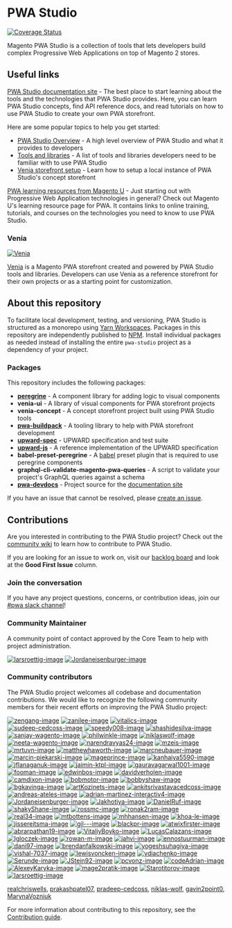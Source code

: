 # PWA Studio

[![Coverage Status](https://coveralls.io/repos/github/magento/pwa-studio/badge.svg)](https://coveralls.io/github/magento/pwa-studio)

Magento PWA Studio is a collection of tools that lets developers build complex Progressive Web Applications on top of Magento 2 stores.

## Useful links

[PWA Studio documentation site][documentation site] -
The best place to start learning about the tools and the technologies that PWA Studio provides.
Here, you can learn PWA Studio concepts, find API reference docs, and read tutorials on how to use PWA Studio to create your own PWA storefront.

Here are some popular topics to help you get started:

- [PWA Studio Overview][] - A high level overview of PWA Studio and what it provides to developers
- [Tools and libraries][] - A list of tools and libraries developers need to be familiar with to use PWA Studio
- [Venia storefront setup][] - Learn how to setup a local instance of PWA Studio's concept storefront

[PWA learning resources from Magento U][magento u] -
Just starting out with Progressive Web Application technologies in general?
Check out Magento U's learning resource page for PWA.
It contains links to online training, tutorials, and courses on the technologies you need to know to use PWA Studio.

### Venia

[![Venia](https://raw.githubusercontent.com/wiki/magento/pwa-studio/images/venia.png)][venia]

[Venia][] is a Magento PWA storefront created and powered by PWA Studio tools and libraries.
Developers can use Venia as a reference storefront for their own projects or as a starting point for customization.

## About this repository

To facilitate local development, testing, and versioning, PWA Studio is structured as a monorepo using [Yarn Workspaces][].
Packages in this repository are independently published to [NPM][].
Install individual packages as needed instead of installing the entire `pwa-studio` project as a dependency of your project.

### Packages

This repository includes the following packages:

- [**peregrine**](https://magento.github.io/pwa-studio/peregrine/) - A component library for adding logic to visual components
- **venia-ui** - A library of visual components for PWA storefront projects
- **venia-concept** - A concept storefront project built using PWA Studio tools
- [**pwa-buildpack**](https://magento.github.io/pwa-studio/pwa-buildpack/) - A tooling library to help with PWA storefront development
- [**upward-spec**](https://magento.github.io/pwa-studio/technologies/upward/) - UPWARD specification and test suite
- [**upward-js**](https://magento.github.io/pwa-studio/technologies/upward/reference-implementation/) - A reference implementation of the UPWARD specification
- **babel-preset-peregrine** - A [babel][] preset plugin that is required to use peregrine components
- **graphql-cli-validate-magento-pwa-queries** - A script to validate your project's GraphQL queries against a schema
- [**pwa-devdocs**](pwa-devdocs) - Project source for the [documentation site][]

If you have an issue that cannot be resolved, please [create an issue][].

## Contributions

Are you interested in contributing to the PWA Studio project?
Check out the [community wiki][] to learn how to contribute to PWA Studio.

If you are looking for an issue to work on, visit our [backlog board][] and look at the **Good First Issue** column.

### Join the conversation

If you have any project questions, concerns, or contribution ideas, join our [#pwa slack channel][]!

### Community Maintainer
A community point of contact approved by the Core Team to help with project administration.

[![larsroettig-image]][larsroettig]
[![Jordaneisenburger-image]][Jordaneisenburger]

### Community contributors

The PWA Studio project welcomes all codebase and documentation contributions.
We would like to recognize the following community members for their recent efforts on improving the PWA Studio project:

[![zengang-image]][zengang]
[![zanilee-image]][zanilee]
[![vitalics-image]][vitalics]
[![sudeep-cedcoss-image]][sudeep-cedcoss]
[![speedy008-image]][speedy008]
[![shashidesilva-image]][shashidesilva]
[![sanjay-wagento-image]][sanjay-wagento]
[![philwinkle-image]][philwinkle]
[![niklaswolf-image]][niklaswolf]
[![neeta-wagento-image]][neeta-wagento]
[![narendravyas24-image]][narendravyas24]
[![mzeis-image]][mzeis]
[![mrtuvn-image]][mrtuvn]
[![matthewhaworth-image]][matthewhaworth]
[![marcneubauer-image]][marcneubauer]
[![marcin-piekarski-image]][marcin-piekarski]
[![mageprince-image]][mageprince]
[![kanhaiya5590-image]][kanhaiya5590]
[![jflanaganuk-image]][jflanaganuk]
[![jaimin-ktpl-image]][jaimin-ktpl]
[![gauravagarwal1001-image]][gauravagarwal1001]
[![fooman-image]][fooman]
[![edwinbos-image]][edwinbos]
[![davidverholen-image]][davidverholen]
[![camdixon-image]][camdixon]
[![bobmotor-image]][bobmotor]
[![bobbyshaw-image]][bobbyshaw]
[![bgkavinga-image]][bgkavinga]
[![artKozinets-image]][artKozinets]
[![ankitsrivastavacedcoss-image]][ankitsrivastavacedcoss]
[![andreas-ateles-image]][andreas-ateles]
[![adrian-martinez-interactiv4-image]][adrian-martinez-interactiv4]
[![Jordaneisenburger-image]][Jordaneisenburger]
[![Jakhotiya-image]][Jakhotiya]
[![DanielRuf-image]][DanielRuf]
[![shakyShane-image]][shakyShane]
[![rossmc-image]][rossmc]
[![ronak2ram-image]][ronak2ram]
[![real34-image]][real34]
[![mtbottens-image]][mtbottens]
[![mhhansen-image]][mhhansen]
[![khoa-le-image]][khoa-le]
[![jissereitsma-image]][jissereitsma]
[![gil---image]][gil--]
[![blackpr-image]][blackpr]
[![atwixfirster-image]][atwixfirster]
[![abrarpathan19-image]][abrarpathan19]
[![VitaliyBoyko-image]][VitaliyBoyko]
[![LucasCalazans-image]][LucasCalazans]
[![Igloczek-image]][Igloczek]
[![rowan-m-image]][rowan-m]
[![jahvi-image]][jahvi]
[![ennostuurman-image]][ennostuurman]
[![dani97-image]][dani97]
[![brendanfalkowski-image]][brendanfalkowski]
[![yogeshsuhagiya-image]][yogeshsuhagiya]
[![vishal-7037-image]][vishal-7037]
[![lewisvoncken-image]][lewisvoncken]
[![vdiachenko-image]][vdiachenko]
[![Serunde-image]][Serunde]
[![JStein92-image]][JStein92]
[![pcvonz-image]][pcvonz]
[![codeAdrian-image]][codeAdrian]
[![AlexeyKaryka-image]][AlexeyKaryka]
[![mage2pratik-image]][mage2pratik]
[![Starotitorov-image]][Starotitorov]
[![larsroettig-image]][larsroettig]

[realchriswells][],
[prakashpatel07][],
[pradeep-cedcoss][],
[niklas-wolf][],
[gavin2point0][],
[MarynaVozniuk][]

For more information about contributing to this repository, see the [Contribution guide][].

[Contribution guide]: .github/CONTRIBUTING.md
[Coverage Status]: https://coveralls.io/repos/github/magento/pwa-studio/badge.svg?branch=master
[create an issue]: https://github.com/magento/pwa-studio/issues/new
[documentation site]: https://pwastudio.io
[Git hook]: https://git-scm.com/book/en/v2/Customizing-Git-Git-Hooks
[NPM]: https://www.npmjs.com/org/magento
[selective dependency resolutions]: https://yarnpkg.com/lang/en/docs/selective-version-resolutions/
[Troubleshooting]: https://pwastudio.io/pwa-buildpack/troubleshooting/
[Venia storefront setup]: https://pwastudio.io/venia-pwa-concept/setup/
[workspace commands]: https://yarnpkg.com/en/docs/cli/workspace
[Yarn Workspaces]: https://yarnpkg.com/en/docs/workspaces/
[magento u]: https://u.magento.com/pwa-learning-resources
[community wiki]: https://github.com/magento/pwa-studio/wiki
[pwa studio overview]: https://magento.github.io/pwa-studio/technologies/overview/
[tools and libraries]: https://magento.github.io/pwa-studio/technologies/tools-libraries/
[venia storefront setup]: https://magento.github.io/pwa-studio/venia-pwa-concept/setup/
[project coding standards and conventions]: https://github.com/magento/pwa-studio/wiki/Project-coding-standards-and-conventions
[backlog board]: https://github.com/magento/pwa-studio/projects/1
[#pwa slack channel]: https://magentocommeng.slack.com/messages/C71HNKYS2
[babel]: https://babeljs.io/
[venia]: https://venia.magento.com/

[zengang]: https://github.com/zengang
[zengang-image]: https://avatars2.githubusercontent.com/u/10513114?v=4&s=60&s=60
[zanilee]: https://github.com/zanilee
[zanilee-image]: https://avatars1.githubusercontent.com/u/11754689?v=4&s=60
[vitalics]: https://github.com/vitalics
[vitalics-image]: https://avatars2.githubusercontent.com/u/8816260?v=4&s=60
[sudeep-cedcoss]: https://github.com/sudeep-cedcoss
[sudeep-cedcoss-image]: https://avatars1.githubusercontent.com/u/30074883?v=4&s=60
[speedy008]: https://github.com/speedy008
[speedy008-image]: https://avatars2.githubusercontent.com/u/33230237?v=4&s=60
[shashidesilva]: https://github.com/shashidesilva
[shashidesilva-image]: https://avatars3.githubusercontent.com/u/11751746?v=4&s=60
[sanjay-wagento]: https://github.com/sanjay-wagento
[sanjay-wagento-image]: https://avatars0.githubusercontent.com/u/8655914?v=4&s=60
[realchriswells]: https://github.com/realchriswells
[realchriswells-image]: https://avatars1.githubusercontent.com/u/969168?v=4&s=60
[raith-hamzah]: https://github.com/raith-hamzah
[raith-hamzah-image]: https://avatars1.githubusercontent.com/u/29580763?v=4&s=60
[prakashpatel07]: https://github.com/prakashpatel07
[prakashpatel07-image]: https://avatars0.githubusercontent.com/u/41999066?v=4&s=60
[pradeep-cedcoss]: https://github.com/pradeep-cedcoss
[pradeep-cedcoss-image]: https://avatars0.githubusercontent.com/u/41564476?v=4&s=60
[philwinkle]: https://github.com/philwinkle
[philwinkle-image]: https://avatars0.githubusercontent.com/u/589550?v=4&s=60
[niklaswolf]: https://github.com/niklaswolf
[niklaswolf-image]: https://avatars3.githubusercontent.com/u/16021919?v=4&s=60
[niklas-wolf]: https://github.com/niklas-wolf
[niklas-wolf-image]: https://avatars3.githubusercontent.com/u/33296571?v=4&s=60
[neeta-wagento]: https://github.com/neeta-wagento
[neeta-wagento-image]: https://avatars3.githubusercontent.com/u/33098216?v=4&s=60
[narendravyas24]: https://github.com/narendravyas24
[narendravyas24-image]: https://avatars2.githubusercontent.com/u/47310514?v=4&s=60
[mzeis]: https://github.com/mzeis
[mzeis-image]: https://avatars2.githubusercontent.com/u/371060?v=4&s=60
[mrtuvn]: https://github.com/mrtuvn
[mrtuvn-image]: https://avatars3.githubusercontent.com/u/1908873?v=4&s=60
[matthewhaworth]: https://github.com/matthewhaworth
[matthewhaworth-image]: https://avatars3.githubusercontent.com/u/920191?v=4&s=60
[marcneubauer]: https://github.com/marcneubauer
[marcneubauer-image]: https://avatars2.githubusercontent.com/u/1320314?v=4&s=60
[marcin-piekarski]: https://github.com/marcin-piekarski
[marcin-piekarski-image]: https://avatars2.githubusercontent.com/u/5068736?v=4&s=60
[mageprince]: https://github.com/mageprince
[mageprince-image]: https://avatars3.githubusercontent.com/u/24751863?v=4&s=60
[kanhaiya5590]: https://github.com/kanhaiya5590
[kanhaiya5590-image]: https://avatars3.githubusercontent.com/u/9975788?v=4&s=60
[jflanaganuk]: https://github.com/jflanaganuk
[jflanaganuk-image]: https://avatars3.githubusercontent.com/u/23509159?v=4&s=60
[jaimin-ktpl]: https://github.com/jaimin-ktpl
[jaimin-ktpl-image]: https://avatars3.githubusercontent.com/u/41998759?v=4&s=60
[gavin2point0]: https://github.com/gavin2point0
[gavin2point0-image]: https://avatars0.githubusercontent.com/u/12770320?v=4&s=60
[gauravagarwal1001]: https://github.com/gauravagarwal1001
[gauravagarwal1001-image]: https://avatars1.githubusercontent.com/u/37572719?v=4&s=60
[fooman]: https://github.com/fooman
[fooman-image]: https://avatars0.githubusercontent.com/u/455508?v=4&s=60
[edwinbos]: https://github.com/edwinbos
[edwinbos-image]: https://avatars3.githubusercontent.com/u/1267356?v=4&s=60
[davidverholen]: https://github.com/davidverholen
[davidverholen-image]: https://avatars0.githubusercontent.com/u/2813693?v=4&s=60
[camdixon]: https://github.com/camdixon
[camdixon-image]: https://avatars1.githubusercontent.com/u/4430359?v=4&s=60
[bobmotor]: https://github.com/bobmotor
[bobmotor-image]: https://avatars1.githubusercontent.com/u/9715167?v=4&s=60
[bobbyshaw]: https://github.com/bobbyshaw
[bobbyshaw-image]: https://avatars1.githubusercontent.com/u/553566?v=4&s=60
[bgkavinga]: https://github.com/bgkavinga
[bgkavinga-image]: https://avatars3.githubusercontent.com/u/3830093?v=4&s=60
[artKozinets]: https://github.com/artKozinets
[artKozinets-image]: https://avatars1.githubusercontent.com/u/22525219?v=4&s=60
[ankitsrivastavacedcoss]: https://github.com/ankitsrivastavacedcoss
[ankitsrivastavacedcoss-image]: https://avatars2.githubusercontent.com/u/31412411?v=4&s=60
[andreas-ateles]: https://github.com/andreas-ateles
[andreas-ateles-image]: https://avatars2.githubusercontent.com/u/19323772?v=4&s=60
[adrian-martinez-interactiv4]: https://github.com/adrian-martinez-interactiv4
[adrian-martinez-interactiv4-image]: https://avatars1.githubusercontent.com/u/17545750?v=4&s=60
[MarynaVozniuk]: https://github.com/MarynaVozniuk
[MarynaVozniuk-image]: https://avatars0.githubusercontent.com/u/49429739?v=4&s=60
[Jordaneisenburger]: https://github.com/Jordaneisenburger
[Jordaneisenburger-image]: https://avatars0.githubusercontent.com/u/19858728?v=4&s=60
[Jakhotiya]: https://github.com/Jakhotiya
[Jakhotiya-image]: https://avatars2.githubusercontent.com/u/9327315?v=4&s=60
[DanielRuf]: https://github.com/DanielRuf
[DanielRuf-image]: https://avatars1.githubusercontent.com/u/827205?v=4&s=60
[shakyShane]: https://github.com/shakyShane
[shakyShane-image]: https://avatars3.githubusercontent.com/u/1643522?v=4&s=60
[rossmc]: https://github.com/rossmc
[rossmc-image]: https://avatars1.githubusercontent.com/u/2452991?v=4&s=60
[ronak2ram]: https://github.com/ronak2ram
[ronak2ram-image]: https://avatars2.githubusercontent.com/u/11473750?v=4&s=60
[real34]: https://github.com/real34
[real34-image]: https://avatars0.githubusercontent.com/u/75968?v=4&s=60
[mtbottens]: https://github.com/mtbottens
[mtbottens-image]: https://avatars1.githubusercontent.com/u/3620915?v=4&s=60
[mhhansen]: https://github.com/mhhansen
[mhhansen-image]: https://avatars3.githubusercontent.com/u/1625755?v=4&s=60
[khoa-le]: https://github.com/khoa-le
[khoa-le-image]: https://avatars3.githubusercontent.com/u/1911347?v=4&s=60
[jissereitsma]: https://github.com/jissereitsma
[jissereitsma-image]: https://avatars0.githubusercontent.com/u/7670482?v=4&s=60
[gil--]: https://github.com/gil--
[gil---image]: https://avatars2.githubusercontent.com/u/3484527?v=4&s=60
[blackpr]: https://github.com/blackpr
[blackpr-image]: https://avatars3.githubusercontent.com/u/30457?v=4&s=60
[atwixfirster]: https://github.com/atwixfirster
[atwixfirster-image]: https://avatars0.githubusercontent.com/u/13585327?v=4&s=60
[abrarpathan19]: https://github.com/abrarpathan19
[abrarpathan19-image]: https://avatars2.githubusercontent.com/u/43603387?v=4&s=60
[VitaliyBoyko]: https://github.com/VitaliyBoyko
[VitaliyBoyko-image]: https://avatars0.githubusercontent.com/u/20116393?v=4&s=60
[LucasCalazans]: https://github.com/LucasCalazans
[LucasCalazans-image]: https://avatars2.githubusercontent.com/u/21162174?v=4&s=60
[Igloczek]: https://github.com/Igloczek
[Igloczek-image]: https://avatars3.githubusercontent.com/u/5119280?v=4&s=60
[rowan-m]: https://github.com/rowan-m
[rowan-m-image]: https://avatars3.githubusercontent.com/u/108052?v=4&s=60
[jahvi]: https://github.com/jahvi
[jahvi-image]: https://avatars3.githubusercontent.com/u/661330?v=4&s=60
[ennostuurman]: https://github.com/ennostuurman
[ennostuurman-image]: https://avatars0.githubusercontent.com/u/1906257?v=4&s=60
[dani97]: https://github.com/dani97
[dani97-image]: https://avatars2.githubusercontent.com/u/13298685?v=4&s=60
[brendanfalkowski]: https://github.com/brendanfalkowski
[brendanfalkowski-image]: https://avatars3.githubusercontent.com/u/214924?v=4&s=60
[yogeshsuhagiya]: https://github.com/yogeshsuhagiya
[yogeshsuhagiya-image]: https://avatars1.githubusercontent.com/u/783102?v=4&s=60
[vishal-7037]: https://github.com/vishal-7037
[vishal-7037-image]: https://avatars2.githubusercontent.com/u/38535982?v=4&s=60
[lewisvoncken]: https://github.com/lewisvoncken
[lewisvoncken-image]: https://avatars3.githubusercontent.com/u/6040343?v=4&s=60
[vdiachenko]: https://github.com/vdiachenko
[vdiachenko-image]: https://avatars1.githubusercontent.com/u/7806034?v=4&s=60
[Serunde]: https://github.com/Serunde
[Serunde-image]: https://avatars0.githubusercontent.com/u/17077852?v=4&s=60
[JStein92]: https://github.com/JStein92
[JStein92-image]: https://avatars0.githubusercontent.com/u/27716099?v=4&s=60
[pcvonz]: https://github.com/pcvonz
[pcvonz-image]: https://avatars0.githubusercontent.com/u/6378569?v=4&s=60
[codeAdrian]: https://github.com/codeAdrian
[codeAdrian-image]: https://avatars2.githubusercontent.com/u/11479290?v=4&s=60
[AlexeyKaryka]: https://github.com/AlexeyKaryka
[AlexeyKaryka-image]: https://avatars0.githubusercontent.com/u/25349273?v=4&s=60
[mage2pratik]: https://github.com/mage2pratik
[mage2pratik-image]: https://avatars1.githubusercontent.com/u/33807558?v=4&s=60
[Starotitorov]: https://github.com/Starotitorov
[Starotitorov-image]: https://avatars3.githubusercontent.com/u/11873143?v=4&s=60
[larsroettig]: https://github.com/larsroettig
[larsroettig-image]: https://avatars0.githubusercontent.com/u/5289370?v=4&s=60
